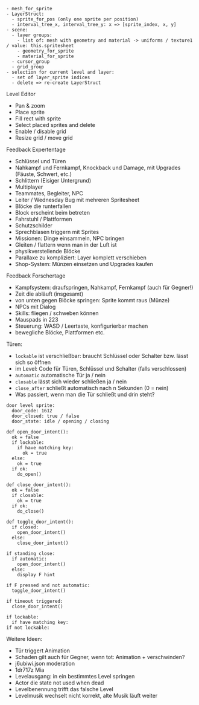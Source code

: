 ```
- mesh_for_sprite
- LayerStruct:
  - sprite_for_pos (only one sprite per position)
  - interval_tree_x, interval_tree_y: x => [sprite_index, x, y]
- scene:
  - layer groups:
    - list of: mesh with geometry and material -> uniforms / texture1 / value: this.spritesheet
    - geometry_for_sprite
    - material_for_sprite
  - cursor_group
  - grid_group
- selection for current level and layer:
  - set of layer_sprite indices
  - delete => re-create LayerStruct
```

Level Editor

- Pan & zoom
- Place sprite
- Fill rect with sprite
- Select placed sprites and delete
- Enable / disable grid
- Resize grid / move grid

Feedback Expertentage

- Schlüssel und Türen
- Nahkampf und Fernkampf, Knockback und Damage, mit Upgrades (Fäuste, Schwert, etc.)
- Schlittern (Eisiger Untergrund)
- Multiplayer
- Teammates, Begleiter, NPC
- Leiter / Wednesday Bug mit mehreren Spritesheet
- Blöcke die runterfallen
- Block erscheint beim betreten
- Fahrstuhl / Plattformen
- Schutzschilder
- Sprechblasen triggern mit Sprites
- Missionen: Dinge einsammeln, NPC bringen
- Gleiten / flattern wenn man in der Luft ist
- physikverstellende Blöcke
- Parallaxe zu kompliziert: Layer komplett verschieben
- Shop-System: Münzen einsetzen und Upgrades kaufen

Feedback Forschertage

- Kampfsystem: draufspringen, Nahkampf, Fernkampf (auch für Gegner!)
- Zeit die abläuft (insgesamt)
- von unten gegen Blöcke springen: Sprite kommt raus (Münze)
- NPCs mit Dialog
- Skills: fliegen / schweben können
- Mauspads in 223
- Steuerung: WASD / Leertaste, konfigurierbar machen
- bewegliche Blöcke, Plattformen etc.

Türen:
- `lockable` ist verschließbar: braucht Schlüssel oder Schalter bzw. lässt sich so öffnen
- im Level: Code für Türen, Schlüssel und Schalter (falls verschlossen)
- `automatic` automatische Tür ja / nein
- `closable` lässt sich wieder schließen ja / nein
- `close_after` schließt automatisch nach n Sekunden (0 = nein)
- Was passiert, wenn man die Tür schließt und drin steht?

```
door level sprite:
  door_code: 1612
  door_closed: true / false
  door_state: idle / opening / closing

def open_door_intent():
  ok = false
  if lockable:
    if have matching key:
      ok = true
  else:
    ok = true
  if ok:
    do_open()

def close_door_intent():
  ok = false
  if closable:
    ok = true
  if ok:
    do_close()

def toggle_door_intent():
  if closed:
    open_door_intent()
  else:
    close_door_intent()

if standing close:
  if automatic:
    open_door_intent()
  else:
    display F hint

if F pressed and not automatic:
  toggle_door_intent()

if timeout triggered:
  close_door_intent()

if lockable:
  if have matching key:
if not lockable:
```

Weitere Ideen:

- Tür triggert Animation
- Schaden gilt auch für Gegner, wenn tot: Animation + verschwinden?
- j6ubiwi.json moderation
- 1dr717z Mia
- Levelausgang: in ein bestimmtes Level springen
- Actor die state not used when dead
- Levelbenennung trifft das falsche Level
- Levelmusik wechselt nicht korrekt, alte Musik läuft weiter